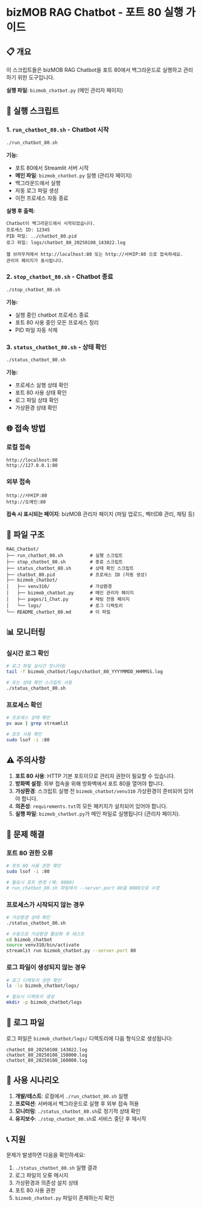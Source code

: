 # bizMOB RAG Chatbot - 포트 80 실행 가이드

## 📋 개요
이 스크립트들은 bizMOB RAG Chatbot을 포트 80에서 백그라운드로 실행하고 관리하기 위한 도구입니다.

**실행 파일**: `bizmob_chatbot.py` (메인 관리자 페이지)

## 🚀 실행 스크립트

### 1. `run_chatbot_80.sh` - Chatbot 시작
```bash
./run_chatbot_80.sh
```

**기능:**
- 포트 80에서 Streamlit 서버 시작
- **메인 파일**: `bizmob_chatbot.py` 실행 (관리자 페이지)
- 백그라운드에서 실행
- 자동 로그 파일 생성
- 이전 프로세스 자동 종료

**실행 후 출력:**
```
Chatbot이 백그라운드에서 시작되었습니다.
프로세스 ID: 12345
PID 파일: ../chatbot_80.pid
로그 파일: logs/chatbot_80_20250108_143022.log

웹 브라우저에서 http://localhost:80 또는 http://서버IP:80 으로 접속하세요.
관리자 페이지가 표시됩니다.
```

### 2. `stop_chatbot_80.sh` - Chatbot 종료
```bash
./stop_chatbot_80.sh
```

**기능:**
- 실행 중인 chatbot 프로세스 종료
- 포트 80 사용 중인 모든 프로세스 정리
- PID 파일 자동 삭제

### 3. `status_chatbot_80.sh` - 상태 확인
```bash
./status_chatbot_80.sh
```

**기능:**
- 프로세스 실행 상태 확인
- 포트 80 사용 상태 확인
- 로그 파일 상태 확인
- 가상환경 상태 확인

## 🌐 접속 방법

### 로컬 접속
```
http://localhost:80
http://127.0.0.1:80
```

### 외부 접속
```
http://서버IP:80
http://도메인:80
```

**접속 시 표시되는 페이지**: bizMOB 관리자 페이지 (파일 업로드, 벡터DB 관리, 채팅 등)

## 📁 파일 구조
```
RAG_Chatbot/
├── run_chatbot_80.sh          # 실행 스크립트
├── stop_chatbot_80.sh         # 종료 스크립트
├── status_chatbot_80.sh       # 상태 확인 스크립트
├── chatbot_80.pid             # 프로세스 ID (자동 생성)
├── bizmob_chatbot/
│   ├── venv310/               # 가상환경
│   ├── bizmob_chatbot.py      # 메인 관리자 페이지
│   ├── pages/1_Chat.py        # 채팅 전용 페이지
│   └── logs/                  # 로그 디렉토리
└── README_chatbot_80.md       # 이 파일
```

## 📊 모니터링

### 실시간 로그 확인
```bash
# 로그 파일 실시간 모니터링
tail -f bizmob_chatbot/logs/chatbot_80_YYYYMMDD_HHMMSS.log

# 또는 상태 확인 스크립트 사용
./status_chatbot_80.sh
```

### 프로세스 확인
```bash
# 프로세스 상태 확인
ps aux | grep streamlit

# 포트 사용 확인
sudo lsof -i :80
```

## ⚠️ 주의사항

1. **포트 80 사용**: HTTP 기본 포트이므로 관리자 권한이 필요할 수 있습니다.
2. **방화벽 설정**: 외부 접속을 위해 방화벽에서 포트 80을 열어야 합니다.
3. **가상환경**: 스크립트 실행 전 `bizmob_chatbot/venv310` 가상환경이 준비되어 있어야 합니다.
4. **의존성**: `requirements.txt`의 모든 패키지가 설치되어 있어야 합니다.
5. **실행 파일**: `bizmob_chatbot.py`가 메인 파일로 실행됩니다 (관리자 페이지).

## 🔧 문제 해결

### 포트 80 권한 오류
```bash
# 포트 80 사용 권한 확인
sudo lsof -i :80

# 필요시 포트 변경 (예: 8080)
# run_chatbot_80.sh 파일에서 --server.port 80을 8080으로 수정
```

### 프로세스가 시작되지 않는 경우
```bash
# 가상환경 상태 확인
./status_chatbot_80.sh

# 수동으로 가상환경 활성화 후 테스트
cd bizmob_chatbot
source venv310/bin/activate
streamlit run bizmob_chatbot.py --server.port 80
```

### 로그 파일이 생성되지 않는 경우
```bash
# 로그 디렉토리 권한 확인
ls -la bizmob_chatbot/logs/

# 필요시 디렉토리 생성
mkdir -p bizmob_chatbot/logs
```

## 📝 로그 파일

로그 파일은 `bizmob_chatbot/logs/` 디렉토리에 다음 형식으로 생성됩니다:
```
chatbot_80_20250108_143022.log
chatbot_80_20250108_150000.log
chatbot_80_20250108_160000.log
```

## 🎯 사용 시나리오

1. **개발/테스트**: 로컬에서 `./run_chatbot_80.sh` 실행
2. **프로덕션**: 서버에서 백그라운드로 실행 후 외부 접속 허용
3. **모니터링**: `./status_chatbot_80.sh`로 정기적 상태 확인
4. **유지보수**: `./stop_chatbot_80.sh`로 서비스 중단 후 재시작

## 📞 지원

문제가 발생하면 다음을 확인하세요:
1. `./status_chatbot_80.sh` 실행 결과
2. 로그 파일의 오류 메시지
3. 가상환경과 의존성 설치 상태
4. 포트 80 사용 권한
5. `bizmob_chatbot.py` 파일이 존재하는지 확인 